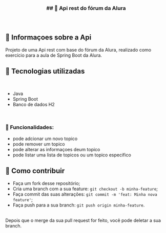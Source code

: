 <h3 align="center">
    ## 🔖 Api rest do fórum da Alura <br/>
    <br><br>
</h3>


## 🔖 Informaçoes sobre a Api<br/>

Projeto de uma Api rest com base do fórum da Alura, realizado como exercício para a aula de Spring Boot da Alura. <br/>

## 🚀 Tecnologias utilizadas <br/>
<br/>

- Java <br/>
-  Spring Boot<br/>
- Banco de dados H2<br/>
<br/>

### :memo: Funcionalidades: 
- pode adcionar um novo topico
- pode remover um  topico
- pode alterar as informaçoes deum topico
- pode listar uma lista de topicos ou um topico especifico 


## 🤔 Como contribuir <br/>

- Faça um fork desse repositório; <br/>
- Cria uma branch com a sua feature: `git checkout -b minha-feature`;<br/>
- Faça commit das suas alterações: `git commit -m 'feat: Minha nova feature'`; <br/>
- Faça push para a sua branch: `git push origin minha-feature`.<br/>
<br/>
Depois que o merge da sua pull request for feito, você pode deletar a sua branch. <br/>



